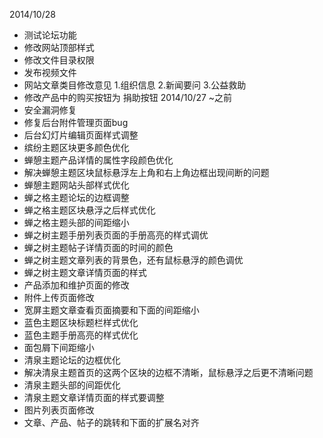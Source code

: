 2014/10/28
 - 测试论坛功能
 - 修改网站顶部样式
 - 修改文件目录权限
 - 发布视频文件
 - 网站文章类目修改意见 1.组织信息 2.新闻要问 3.公益救助
 - 修改产品中的购买按钮为 捐助按钮
 2014/10/27 ~之前
 - 安全漏洞修复
 - 修复后台附件管理页面bug
 - 后台幻灯片编辑页面样式调整
 - 缤纷主题区块更多颜色优化
 - 蝉憩主题产品详情的属性字段颜色优化
 - 解决蝉憩主题区块鼠标悬浮左上角和右上角边框出现间断的问题
 - 蝉憩主题网站头部样式优化
 - 蝉之格主题论坛的边框调整
 - 蝉之格主题区块悬浮之后样式优化
 - 蝉之格主题头部的间距缩小
 - 蝉之树主题手册列表页面的手册高亮的样式调优
 - 蝉之树主题帖子详情页面的时间的颜色
 - 蝉之树主题文章列表的背景色，还有鼠标悬浮的颜色调优
 - 蝉之树主题文章详情页面的样式
 - 产品添加和维护页面的修改
 - 附件上传页面修改
 - 宽屏主题文章查看页面摘要和下面的间距缩小
 - 蓝色主题区块标题栏样式优化
 - 蓝色主题手册高亮的样式优化
 - 面包屑下间距缩小
 - 清泉主题论坛的边框优化
 - 解决清泉主题首页的这两个区块的边框不清晰，鼠标悬浮之后更不清晰问题
 - 清泉主题头部的间距优化
 - 清泉主题文章详情页面的样式要调整
 - 图片列表页面修改
 - 文章、产品、帖子的跳转和下面的扩展名对齐
